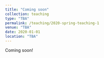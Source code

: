 ```yaml
---
title: "Coming soon"
collection: teaching
type: "TBA"
permalink: /teaching/2020-spring-teaching-1
venue: "TBA"
date: 2020-01-01
location: "TBA"
---
```


Coming soon!
